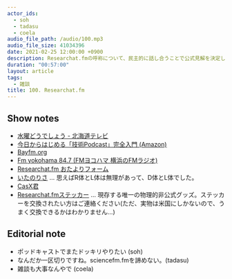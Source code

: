 ```yaml
---
actor_ids:
  - soh
  - tadasu
  - coela
audio_file_path: /audio/100.mp3
audio_file_size: 41034396
date: 2021-02-25 12:00:00 +0900
description: Researchat.fmの呼称について、民主的に話し合うことで公式見解を決定しました。
duration: "00:57:00"
layout: article
tags:
  - 雑談
title: 100. Researchat.fm
---
```


## Show notes
- [水曜どうでしょう - 北海道テレビ](https://www.htb.co.jp/suidou/)
- [今日からはじめる「技術Podcast」完全入門 (Amazon)](https://www.amazon.co.jp/dp/B07FJ61FD3)
- [Bayfm.org](https://www.bayfm.org/)
- [Fm yokohama 84.7 (FMヨコハマ 横浜のFMラジオ)](https://www.fmyokohama.co.jp/)
- [Researchat.fm おたよりフォーム](https://researchat.fm/form.html)
- [いたのりさ](https://twitter.com/researchat_fm/status/1342437410660093953) ...  思えばR体とL体は無理があって、D体とL体でした。
- [CasX君](https://twitter.com/researchat_fm/status/1248718294246404096)
- [Researchat.fmステッカー](https://twitter.com/researchat_fm/status/1233848018400620545) ... 現存する唯一の物理的非公式グッズ。ステッカーを交換されたい方はご連絡ください(ただ、実物は米国にしかないので、うまく交換できるかはわかりません...)

## Editorial note
- ポッドキャストでまたドッキリやりたい (soh)
- なんだか一区切りですね。sciencefm.fmを諦めない。(tadasu)
- 雑談も大事なんやで (coela)
